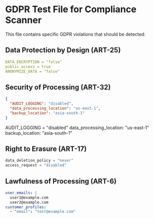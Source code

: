 # GDPR Test File for Compliance Scanner

This file contains specific GDPR violations that should be detected:

## Data Protection by Design (ART-25)
```yaml
DATA_ENCRYPTION = "false"
public_access = true
ANONYMIZE_DATA = "false"
```

## Security of Processing (ART-32)
```json
{
  "AUDIT_LOGGING": "disabled",
  "data_processing_location": "us-east-1",
  "backup_location": "asia-south-1"
}
```
AUDIT_LOGGING = "disabled"
data_processing_location: "us-east-1"
backup_location: "asia-south-1"

## Right to Erasure (ART-17)
```terraform
data_deletion_policy = "never"
access_request = "disabled"
```

## Lawfulness of Processing (ART-6)
```yaml
user_emails: |
  user1@example.com
  user2@example.com
customer_profiles:
  - "email": "test@example.com"
```
